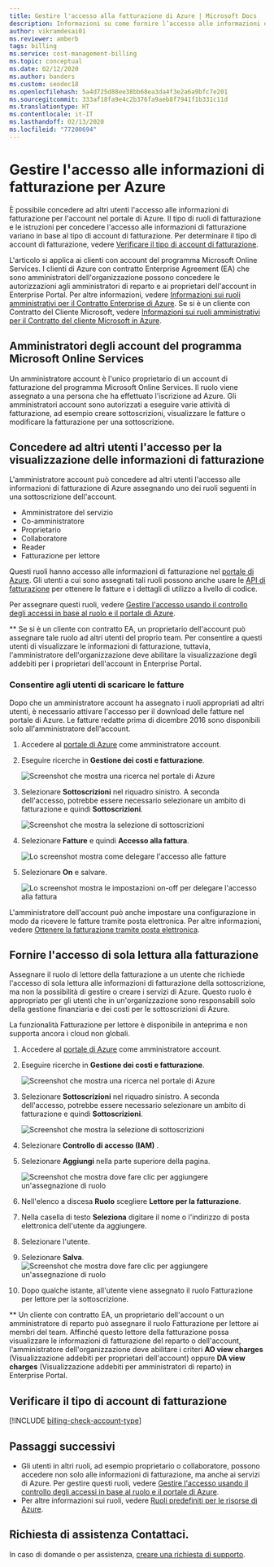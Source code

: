 ```yaml
---
title: Gestire l'accesso alla fatturazione di Azure | Microsoft Docs
description: Informazioni su come fornire l’accesso alle informazioni di fatturazione Azure ai membri del team.
author: vikramdesai01
ms.reviewer: amberb
tags: billing
ms.service: cost-management-billing
ms.topic: conceptual
ms.date: 02/12/2020
ms.author: banders
ms.custom: seodec18
ms.openlocfilehash: 5a4d725d88ee38bb68ea3da4f3e2a6a9bfc7e201
ms.sourcegitcommit: 333af18fa9e4c2b376fa9aeb8f7941f1b331c11d
ms.translationtype: HT
ms.contentlocale: it-IT
ms.lasthandoff: 02/13/2020
ms.locfileid: "77200694"
---
```

# <a name="manage-access-to-billing-information-for-azure"></a>Gestire l'accesso alle informazioni di fatturazione per Azure

È possibile concedere ad altri utenti l'accesso alle informazioni di fatturazione per l'account nel portale di Azure. Il tipo di ruoli di fatturazione e le istruzioni per concedere l'accesso alle informazioni di fatturazione variano in base al tipo di account di fatturazione. Per determinare il tipo di account di fatturazione, vedere [Verificare il tipo di account di fatturazione](#check-the-type-of-your-billing-account).

L'articolo si applica ai clienti con account del programma Microsoft Online Services. I clienti di Azure con contratto Enterprise Agreement (EA) che sono amministratori dell'organizzazione possono concedere le autorizzazioni agli amministratori di reparto e ai proprietari dell'account in Enterprise Portal. Per altre informazioni, vedere [Informazioni sui ruoli amministrativi per il Contratto Enterprise di Azure](understand-ea-roles.md). Se si è un cliente con Contratto del Cliente Microsoft, vedere [Informazioni sui ruoli amministrativi per il Contratto del cliente Microsoft in Azure](understand-mca-roles.md).

## <a name="account-administrators-for-microsoft-online-service-program-accounts"></a>Amministratori degli account del programma Microsoft Online Services

Un amministratore account è l'unico proprietario di un account di fatturazione del programma Microsoft Online Services. Il ruolo viene assegnato a una persona che ha effettuato l'iscrizione ad Azure. Gli amministratori account sono autorizzati a eseguire varie attività di fatturazione, ad esempio creare sottoscrizioni, visualizzare le fatture o modificare la fatturazione per una sottoscrizione.

## <a name="give-others-access-to-view-billing-information"></a>Concedere ad altri utenti l'accesso per la visualizzazione delle informazioni di fatturazione

L'amministratore account può concedere ad altri utenti l'accesso alle informazioni di fatturazione di Azure assegnando uno dei ruoli seguenti in una sottoscrizione dell'account.

- Amministratore del servizio
- Co-amministratore
- Proprietario
- Collaboratore
- Reader
- Fatturazione per lettore

Questi ruoli hanno accesso alle informazioni di fatturazione nel [portale di Azure](https://portal.azure.com/). Gli utenti a cui sono assegnati tali ruoli possono anche usare le [API di fatturazione](usage-rate-card-overview.md) per ottenere le fatture e i dettagli di utilizzo a livello di codice.

Per assegnare questi ruoli, vedere [Gestire l'accesso usando il controllo degli accessi in base al ruolo e il portale di Azure](../../role-based-access-control/role-assignments-portal.md).

** Se si è un cliente con contratto EA, un proprietario dell'account può assegnare tale ruolo ad altri utenti del proprio team. Per consentire a questi utenti di visualizzare le informazioni di fatturazione, tuttavia, l'amministratore dell'organizzazione deve abilitare la visualizzazione degli addebiti per i proprietari dell'account in Enterprise Portal.


### <a name="opt-in"></a> Consentire agli utenti di scaricare le fatture

Dopo che un amministratore account ha assegnato i ruoli appropriati ad altri utenti, è necessario attivare l'accesso per il download delle fatture nel portale di Azure. Le fatture redatte prima di dicembre 2016 sono disponibili solo all'amministratore dell'account.

1. Accedere al [portale di Azure](https://portal.azure.com/) come amministratore account.

1. Eseguire ricerche in **Gestione dei costi e fatturazione**.

    ![Screenshot che mostra una ricerca nel portale di Azure](./media/manage-billing-access/billing-search-cost-management-billing.png)

1. Selezionare **Sottoscrizioni** nel riquadro sinistro. A seconda dell'accesso, potrebbe essere necessario selezionare un ambito di fatturazione e quindi **Sottoscrizioni**.

    ![Screenshot che mostra la selezione di sottoscrizioni](./media/manage-billing-access/billing-select-subscriptions.png)

1. Selezionare **Fatture** e quindi **Accesso alla fattura**.

    ![Lo screenshot mostra come delegare l'accesso alle fatture](./media/manage-billing-access/aa-optin01.png)

1. Selezionare **On** e salvare.

    ![Lo screenshot mostra le impostazioni on-off per delegare l'accesso alla fattura](./media/manage-billing-access/aa-optinallow01.png)

L'amministratore dell'account può anche impostare una configurazione in modo da ricevere le fatture tramite posta elettronica. Per altre informazioni, vedere [Ottenere la fatturazione tramite posta elettronica](download-azure-invoice-daily-usage-date.md).

## <a name="give-read-only-access-to-billing"></a>Fornire l'accesso di sola lettura alla fatturazione

Assegnare il ruolo di lettore della fatturazione a un utente che richiede l'accesso di sola lettura alle informazioni di fatturazione della sottoscrizione, ma non la possibilità di gestire o creare i servizi di Azure. Questo ruolo è appropriato per gli utenti che in un'organizzazione sono responsabili solo della gestione finanziaria e dei costi per le sottoscrizioni di Azure.

La funzionalità Fatturazione per lettore è disponibile in anteprima e non supporta ancora i cloud non globali.

1. Accedere al [portale di Azure](https://portal.azure.com/) come amministratore account.

1. Eseguire ricerche in **Gestione dei costi e fatturazione**.

    ![Screenshot che mostra una ricerca nel portale di Azure](./media/manage-billing-access/billing-search-cost-management-billing.png)

1. Selezionare **Sottoscrizioni** nel riquadro sinistro. A seconda dell'accesso, potrebbe essere necessario selezionare un ambito di fatturazione e quindi **Sottoscrizioni**.

    ![Screenshot che mostra la selezione di sottoscrizioni](./media/manage-billing-access/billing-select-subscriptions.png)

1. Selezionare **Controllo di accesso (IAM)** .
1. Selezionare **Aggiungi** nella parte superiore della pagina.

    ![Screenshot che mostra dove fare clic per aggiungere un'assegnazione di ruolo](./media/manage-billing-access/billing-click-add-role-assignment.png)

1. Nell'elenco a discesa **Ruolo** scegliere **Lettore per la fatturazione**.
1. Nella casella di testo **Seleziona** digitare il nome o l'indirizzo di posta elettronica dell'utente da aggiungere.
1. Selezionare l'utente.
1. Selezionare **Salva**.
    ![Screenshot che mostra dove fare clic per aggiungere un'assegnazione di ruolo](./media/manage-billing-access/billing-save-role-assignment.png)

1. Dopo qualche istante, all'utente viene assegnato il ruolo Fatturazione per lettore per la sottoscrizione.

** Un cliente con contratto EA, un proprietario dell'account o un amministratore di reparto può assegnare il ruolo Fatturazione per lettore ai membri del team. Affinché questo lettore della fatturazione possa visualizzare le informazioni di fatturazione del reparto o dell'account, l'amministratore dell'organizzazione deve abilitare i criteri **AO view charges** (Visualizzazione addebiti per proprietari dell'account) oppure **DA view charges** (Visualizzazione addebiti per amministratori di reparto) in Enterprise Portal.

## <a name="check-the-type-of-your-billing-account"></a>Verificare il tipo di account di fatturazione
[!INCLUDE [billing-check-account-type](../../../includes/billing-check-account-type.md)]

## <a name="next-steps"></a>Passaggi successivi

- Gli utenti in altri ruoli, ad esempio proprietario o collaboratore, possono accedere non solo alle informazioni di fatturazione, ma anche ai servizi di Azure. Per gestire questi ruoli, vedere [Gestire l'accesso usando il controllo degli accessi in base al ruolo e il portale di Azure](../../role-based-access-control/role-assignments-portal.md).
- Per altre informazioni sui ruoli, vedere [Ruoli predefiniti per le risorse di Azure](../../role-based-access-control/built-in-roles.md).

## <a name="need-help-contact-us"></a>Richiesta di assistenza Contattaci.

In caso di domande o per assistenza, [creare una richiesta di supporto](https://go.microsoft.com/fwlink/?linkid=2083458).
